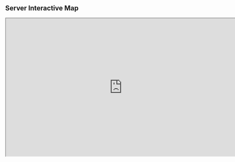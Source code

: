 ## Server Interactive Map  
<iframe src="http://gabesmcserver.ddns.net:8123" style="width:740px; height: 440px;"></iframe>